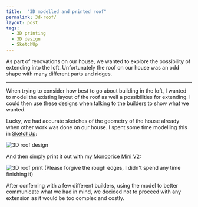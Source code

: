 ```yaml
---
title:  "3D modelled and printed roof"
permalink: 3d-roof/
layout: post
tags:
  - 3D printing
  - 3D design
  - SketchUp
---
```


As part of renovations on our house, we wanted to explore the possibility of extending into the loft. Unfortunately the roof on our house was an odd shape with many different parts and ridges.

---

When trying to consider how best to go about building in the loft, I wanted to model the existing layout of the roof as well a possibilities for extending. I could then use these designs when talking to the builders to show what we wanted.

Lucky, we had accurate sketches of the geometry of the house already when other work was done on our house. I spent some time modelling this in [SketchUp](https://app.sketchup.com):

![3D roof design](/content/posts/assets/3droof.png)

And then simply print it out with my [Monoprice Mini V2](https://www.monoprice.uk/products/monoprice-select-mini-v2-3d-printer-with-heated-build-plate):

![3D roof print](/content/posts/assets/3droof.jpg)
(Please forgive the rough edges, I didn't spend any time finishing it)

After conferring with a few different builders, using the model to better communicate what we had in mind, we decided not to proceed with any extension as it would be too complex and costly.
